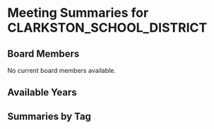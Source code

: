 # Meeting Summaries for CLARKSTON_SCHOOL_DISTRICT

## Board Members

No current board members available.

## Available Years

## Summaries by Tag
